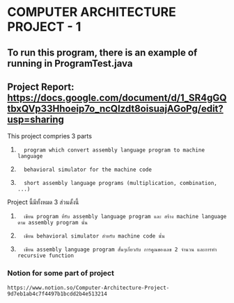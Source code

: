 # COMPUTER ARCHITECTURE PROJECT - 1

## To run this program, there is an example of running in ProgramTest.java
 
 
## Project Report: https://docs.google.com/document/d/1_SR4gGQtbxQVp33Hhoeip7o_ncQlzdt8oisuajAGoPg/edit?usp=sharing


 
 This project compries 3 parts 

1.       program which convert assembly language program to machine language 

2.       behavioral simulator for the machine code 

3.       short assembly language programs (multiplication, combination, ...)

 Project นี้มีทั้งหมด 3 ส่วนดั้งนี้

1.       เขียน program ที่รับ assembly language program และ สร้าง machine language ตาม assembly program นั้น

2.       เขียน behavioral simulator สำหรับ machine code นั้น

3.       เขียน assembly language program สั้นๆเกี่ยวกับ การคูณของเลข 2 จำนวน และการทำ recursive function

### Notion for some part of project
    https://www.notion.so/Computer-Architecture-Project-9d7eb1ab4c7f4497b1bcdd2b4e513214

